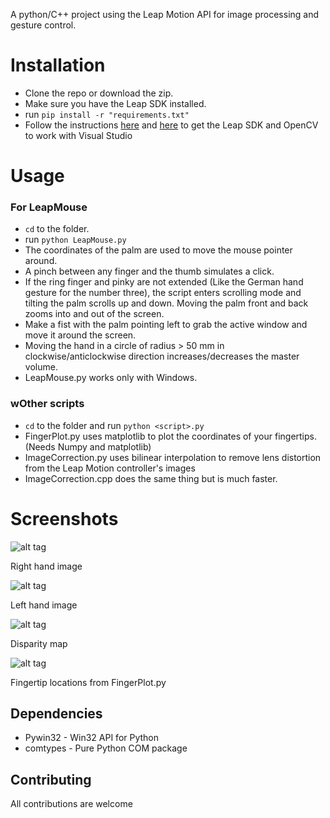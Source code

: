 A python/C++ project using the Leap Motion API for image processing and gesture control. 

Installation
==========

* Clone the repo or download the zip.
* Make sure you have the Leap SDK installed.
* run `pip install -r "requirements.txt"`
* Follow the instructions [here](https://developer.leapmotion.com/documentation/cpp/devguide/Project_Setup.html)  and [here](http://docs.opencv.org/doc/tutorials/introduction/windows_visual_studio_Opencv/windows_visual_studio_Opencv.html) to get the Leap SDK and OpenCV to work with Visual Studio

Usage
=====

### For LeapMouse

* `cd` to the folder.
* run `python LeapMouse.py`
* The coordinates of the palm are used to move the mouse pointer around.
* A pinch between any finger and the thumb simulates a click.
* If the ring finger and pinky are not extended (Like the German hand gesture for the number three), the script enters scrolling mode and tilting the palm scrolls up and down. Moving the palm front and back zooms into and out of the screen.
* Make a fist with the palm pointing left to grab the active window and move it around the screen.
* Moving the hand in a circle of radius > 50 mm in clockwise/anticlockwise direction increases/decreases the master volume. 
* LeapMouse.py works only with Windows.

### wOther scripts

* `cd` to the folder and run `python <script>.py`
* FingerPlot.py uses matplotlib to plot the coordinates of your fingertips.(Needs Numpy and matplotlib)
* ImageCorrection.py uses bilinear interpolation to remove lens distortion from the Leap Motion controller's images
* ImageCorrection.cpp does the same thing but is much faster. 

Screenshots
===========

![alt tag](http://i.imgur.com/sWlKL9V.png)

Right hand image

![alt tag](http://i.imgur.com/gv2TEJP.png)

Left hand image

![alt tag](http://i.imgur.com/sksnwyT.png)

Disparity map

![alt tag](http://i.imgur.com/7IioUYL.png)

Fingertip locations from FingerPlot.py


Dependencies
-----------------

* Pywin32 - Win32 API for Python
* comtypes - Pure Python COM package

Contributing
---------------

All contributions are welcome
